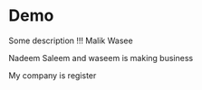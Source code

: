 # Demo

Some description !!!
Malik Wasee

Nadeem Saleem and waseem is making business


My company is register
